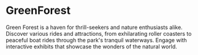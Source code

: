 # GreenForest
Green Forest is a haven for thrill-seekers and nature enthusiasts alike. Discover various rides and attractions, from exhilarating roller coasters to peaceful boat rides through the park's tranquil waterways. Engage with interactive exhibits that showcase the wonders of the natural world.
